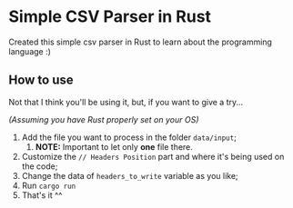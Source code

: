 # Simple CSV Parser in Rust

Created this simple csv parser in Rust to learn about the programming language :)

## How to use

Not that I think you'll be using it, but, if you want to give a try...

_(Assuming you have Rust properly set on your OS)_

1. Add the file you want to process in the folder `data/input`;
    1. **NOTE:** Important to let only **one** file there.
2. Customize the `// Headers Position` part and where it's being used on the code;
3. Change the data of `headers_to_write` variable as you like;
4. Run `cargo run`
5. That's it ^^